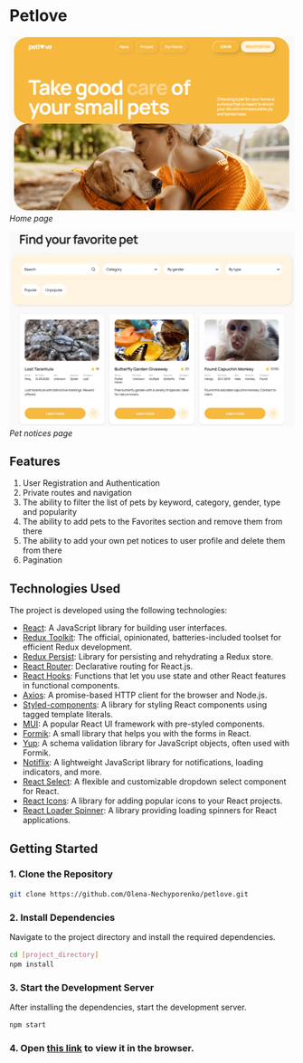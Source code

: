 # Petlove

![Petlove](/assets/home-page.png) _Home page_

![Petlove](/assets/notices-page.png) _Pet notices page_

## Features

1. User Registration and Authentication
2. Private routes and navigation
3. The ability to filter the list of pets by keyword, category, gender, type and popularity
4. The ability to add pets to the Favorites section and remove them from there
5. The ability to add your own pet notices to user profile and delete them from there
6. Pagination

## Technologies Used

The project is developed using the following technologies:

- [React](https://reactjs.org/): A JavaScript library for building user interfaces.
- [Redux Toolkit](https://redux-toolkit.js.org/): The official, opinionated, batteries-included toolset for efficient
  Redux development.
- [Redux Persist](https://github.com/rt2zz/redux-persist): Library for persisting and rehydrating a Redux store.
- [React Router](https://reactrouter.com/): Declarative routing for React.js.
- [React Hooks](https://reactjs.org/docs/hooks-intro.html): Functions that let you use state and other React features in
  functional components.
- [Axios](https://axios-http.com/): A promise-based HTTP client for the browser and Node.js.
- [Styled-components](https://styled-components.com/): A library for styling React components using tagged template
  literals.
- [MUI](https://mui.com/): A popular React UI framework with pre-styled components.
- [Formik](https://formik.org/): A small library that helps you with the forms in React.
- [Yup](https://github.com/jquense/yup): A schema validation library for JavaScript objects, often used with Formik.
- [Notiflix](https://notiflix.github.io/): A lightweight JavaScript library for notifications, loading indicators, and
  more.
- [React Select](https://react-select.com/): A flexible and customizable dropdown select component for React.
- [React Icons](https://react-icons.github.io/react-icons/): A library for adding popular icons to your React projects.
- [React Loader Spinner](https://www.npmjs.com/package/react-loader-spinner): A library providing loading spinners for
  React applications.

## Getting Started

### 1. Clone the Repository

```bash
git clone https://github.com/Olena-Nechyporenko/petlove.git
```

### 2. Install Dependencies

Navigate to the project directory and install the required dependencies.

```bash
cd [project_directory]
npm install
```

### 3. Start the Development Server

After installing the dependencies, start the development server.

```bash
npm start
```

### 4. Open [this link](https://olena-nechyporenko.github.io/petlove/) to view it in the browser.
